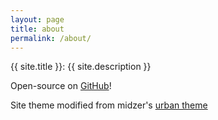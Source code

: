 ```yaml
---
layout: page
title: about
permalink: /about/
---
```


{{ site.title }}: {{ site.description }}

Open-source on [GitHub](https://github.com/mochawoof/html55)!

Site theme modified from midzer's [urban theme](https://github.com/midzer/urban-theme)